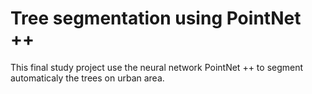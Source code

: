 # Tree segmentation using PointNet ++

This final study project use the neural network PointNet ++ to segment automaticaly the trees on urban area.
